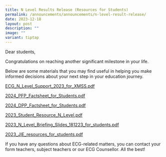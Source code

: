 ```yaml
---
title: N Level Results Release (Resources for Students)
permalink: /announcements/announcements/n-level-result-release/
date: 2023-12-18
layout: post
description: ""
image: ""
variant: tiptap
---
```

<p>Dear students,</p><p>Congratulations on reaching another significant milestone in your life.</p><p>Below are some materials that you may find useful in helping you make informed decisions about your next step in your education journey.</p><p><a href="/files/Announcements/N Level/ECG_N_Level_Support_2023_for_XMSS.pdf" rel="noopener noreferrer nofollow" target="_blank">ECG_N_Level_Support_2023_for_XMSS.pdf</a></p><p><a href="/files/Announcements/N Level/2024_PFP_Factsheet_for_Students.pdf" rel="noopener noreferrer nofollow" target="_blank">2024_PFP_Factsheet_for_Students.pdf</a></p><p><a href="/files/Announcements/N Level/2024_DPP_Factsheet_for_Students.pdf" rel="noopener noreferrer nofollow" target="_blank">2024_DPP_Factsheet_for_Students.pdf</a></p><p><a href="/files/Announcements/N Level/2023_Student_Resource_N_Level.pdf" rel="noopener noreferrer nofollow" target="_blank">2023_Student_Resource_N_Level.pdf</a></p><p><a href="/files/Announcements/N Level/2023_N_Level_Briefing_Slides_181223_for_students.pdf" rel="noopener noreferrer nofollow" target="_blank">2023_N_Level_Briefing_Slides_181223_for_students.pdf</a></p><p><a href="/files/Announcements/N Level/2023_JIE_resources_for_students.pdf" rel="noopener noreferrer nofollow" target="_blank">2023_JIE_resources_for_students.pdf</a></p><p>If you have any questions about ECG-related matters, you can contact your form teachers, subject teachers or our ECG Counsellor. All the best!</p><p></p>